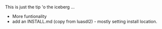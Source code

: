 This is just the tip 'o the iceberg ...

* More funtionality
* add an INSTALL.md (copy from luasdl2) - mostly setting install location.
